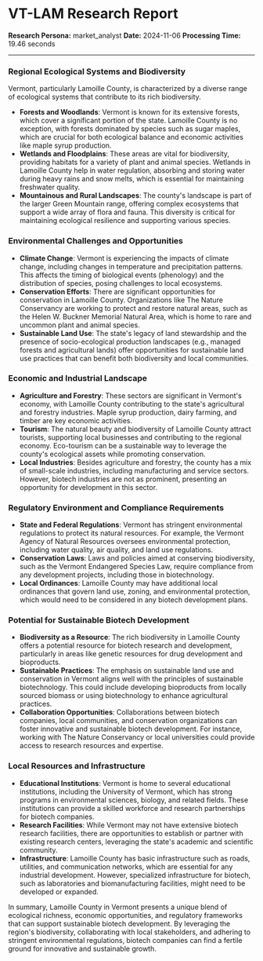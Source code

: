 # VT-LAM Research Report

**Research Persona:** market_analyst
**Date:** 2024-11-06
**Processing Time:** 19.46 seconds

---

### Regional Ecological Systems and Biodiversity

Vermont, particularly Lamoille County, is characterized by a diverse range of ecological systems that contribute to its rich biodiversity.

- **Forests and Woodlands**: Vermont is known for its extensive forests, which cover a significant portion of the state. Lamoille County is no exception, with forests dominated by species such as sugar maples, which are crucial for both ecological balance and economic activities like maple syrup production.
- **Wetlands and Floodplains**: These areas are vital for biodiversity, providing habitats for a variety of plant and animal species. Wetlands in Lamoille County help in water regulation, absorbing and storing water during heavy rains and snow melts, which is essential for maintaining freshwater quality.
- **Mountainous and Rural Landscapes**: The county's landscape is part of the larger Green Mountain range, offering complex ecosystems that support a wide array of flora and fauna. This diversity is critical for maintaining ecological resilience and supporting various species.

### Environmental Challenges and Opportunities

- **Climate Change**: Vermont is experiencing the impacts of climate change, including changes in temperature and precipitation patterns. This affects the timing of biological events (phenology) and the distribution of species, posing challenges to local ecosystems.
- **Conservation Efforts**: There are significant opportunities for conservation in Lamoille County. Organizations like The Nature Conservancy are working to protect and restore natural areas, such as the Helen W. Buckner Memorial Natural Area, which is home to rare and uncommon plant and animal species.
- **Sustainable Land Use**: The state's legacy of land stewardship and the presence of socio-ecological production landscapes (e.g., managed forests and agricultural lands) offer opportunities for sustainable land use practices that can benefit both biodiversity and local communities.

### Economic and Industrial Landscape

- **Agriculture and Forestry**: These sectors are significant in Vermont's economy, with Lamoille County contributing to the state's agricultural and forestry industries. Maple syrup production, dairy farming, and timber are key economic activities.
- **Tourism**: The natural beauty and biodiversity of Lamoille County attract tourists, supporting local businesses and contributing to the regional economy. Eco-tourism can be a sustainable way to leverage the county's ecological assets while promoting conservation.
- **Local Industries**: Besides agriculture and forestry, the county has a mix of small-scale industries, including manufacturing and service sectors. However, biotech industries are not as prominent, presenting an opportunity for development in this sector.

### Regulatory Environment and Compliance Requirements

- **State and Federal Regulations**: Vermont has stringent environmental regulations to protect its natural resources. For example, the Vermont Agency of Natural Resources oversees environmental protection, including water quality, air quality, and land use regulations.
- **Conservation Laws**: Laws and policies aimed at conserving biodiversity, such as the Vermont Endangered Species Law, require compliance from any development projects, including those in biotechnology.
- **Local Ordinances**: Lamoille County may have additional local ordinances that govern land use, zoning, and environmental protection, which would need to be considered in any biotech development plans.

### Potential for Sustainable Biotech Development

- **Biodiversity as a Resource**: The rich biodiversity in Lamoille County offers a potential resource for biotech research and development, particularly in areas like genetic resources for drug development and bioproducts.
- **Sustainable Practices**: The emphasis on sustainable land use and conservation in Vermont aligns well with the principles of sustainable biotechnology. This could include developing bioproducts from locally sourced biomass or using biotechnology to enhance agricultural practices.
- **Collaboration Opportunities**: Collaborations between biotech companies, local communities, and conservation organizations can foster innovative and sustainable biotech development. For instance, working with The Nature Conservancy or local universities could provide access to research resources and expertise.

### Local Resources and Infrastructure

- **Educational Institutions**: Vermont is home to several educational institutions, including the University of Vermont, which has strong programs in environmental sciences, biology, and related fields. These institutions can provide a skilled workforce and research partnerships for biotech companies.
- **Research Facilities**: While Vermont may not have extensive biotech research facilities, there are opportunities to establish or partner with existing research centers, leveraging the state's academic and scientific community.
- **Infrastructure**: Lamoille County has basic infrastructure such as roads, utilities, and communication networks, which are essential for any industrial development. However, specialized infrastructure for biotech, such as laboratories and biomanufacturing facilities, might need to be developed or expanded.

In summary, Lamoille County in Vermont presents a unique blend of ecological richness, economic opportunities, and regulatory frameworks that can support sustainable biotech development. By leveraging the region's biodiversity, collaborating with local stakeholders, and adhering to stringent environmental regulations, biotech companies can find a fertile ground for innovative and sustainable growth.